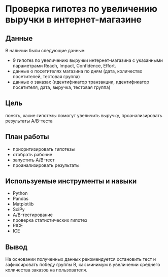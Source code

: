 # Проверка гипотез по увеличению выручки в интернет-магазине


## Данные

В наличии были следующие данные:
- 9 гипотез по увеличению выручки интернет-магазина с указанными параметрами Reach, Impact, Confidence, Effort.
- данные о посетителях магазина по дням (дата, количество посетителей, тестовая группа)
- данные о заказах (идентификатор транзакции, идентификатор посетителя, дата, выручка, тестовая группа)

## Цель
понять, какие гипотезы помогут увеличить выручку, проанализировать результаты A/B-теста

## План работы
- приоритизировать гипотезы 
- отобрать рабочие 
- запустить A/B-тест
- проанализировать результаты 

## Используемые инструменты и навыки
- Python
- Pandas
- Matplotlib
- SciPy
- A/B-тестирование
- проверка статистических гипотез
- RICE
- ICE

## Вывод
На основании полученных данных рекомендуется остановить тест и зафиксировать победу группы В, как минимум в увеличении среднего количества заказов на пользователя.
